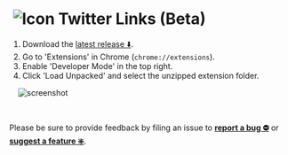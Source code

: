 # &nbsp;![Icon](https://raw.githubusercontent.com/round/Twitter-Links-beta/master/icon32.png) Twitter Links (Beta)

1. Download the [latest release ⬇️](https://github.com/round/TypeSmart-beta/releases/latest).
2. Go to 'Extensions' in Chrome (`chrome://extensions`).
3. Enable 'Developer Mode' in the top right.
4. Click 'Load Unpacked' and select the unzipped extension folder.

&nbsp;
&nbsp;
![screenshot](https://camo.githubusercontent.com/edc65aa854e00ac2021a8bda200bc7b606a6ed14/68747470733a2f2f692e696d6775722e636f6d2f786463686451612e706e67)

&nbsp;

Please be sure to provide feedback by filing an issue to **[report a bug ⛔️](https://github.com/round/Twitter-Links-beta/issues/new?template=bug.md)** or **[suggest a feature ❇️](https://github.com/round/Twitter-Links-beta/issues/new?template=feature.md)**.
